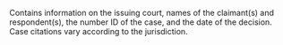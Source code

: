 Contains information on the issuing court, names of the claimant(s) and respondent(s), the number ID of the case, and the date of the decision. Case citations vary according to the jurisdiction.